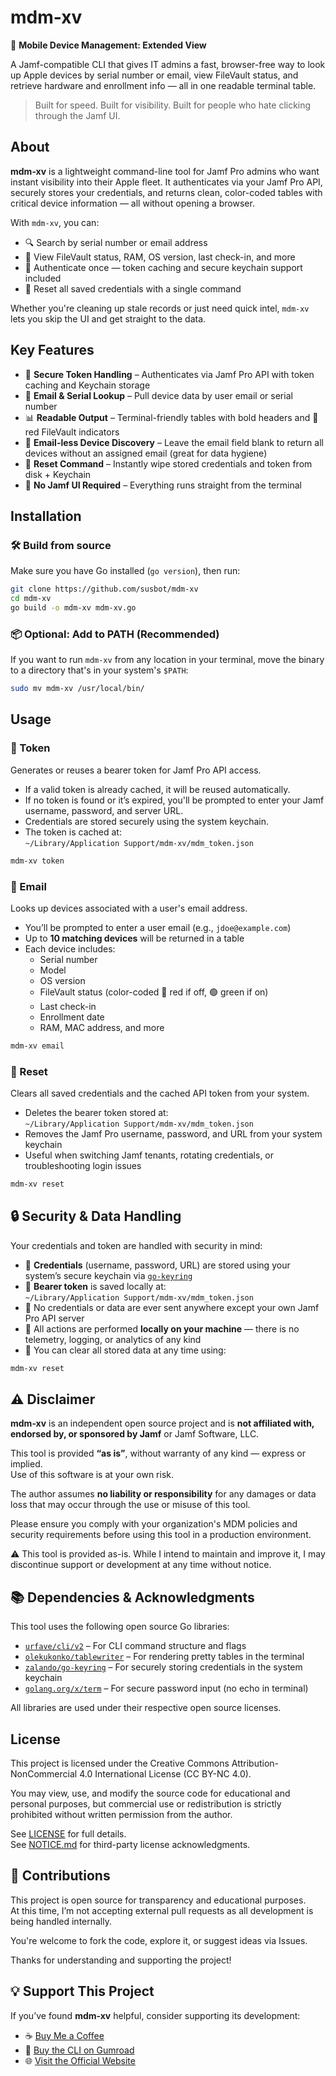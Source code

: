 # mdm-xv

📱 **Mobile Device Management: Extended View**

A Jamf-compatible CLI that gives IT admins a fast, browser-free way to look up Apple devices by serial number or email, view FileVault status, and retrieve hardware and enrollment info — all in one readable terminal table.

> Built for speed. Built for visibility. Built for people who hate clicking through the Jamf UI.

## About

**mdm-xv** is a lightweight command-line tool for Jamf Pro admins who want instant visibility into their Apple fleet. It authenticates via your Jamf Pro API, securely stores your credentials, and returns clean, color-coded tables with critical device information — all without opening a browser.

With `mdm-xv`, you can:

- 🔍 Search by serial number or email address
- 🧾 View FileVault status, RAM, OS version, last check-in, and more
- 🔐 Authenticate once — token caching and secure keychain support included
- 🧹 Reset all saved credentials with a single command

Whether you're cleaning up stale records or just need quick intel, `mdm-xv` lets you skip the UI and get straight to the data.

## Key Features

- 🔐 **Secure Token Handling** – Authenticates via Jamf Pro API with token caching and Keychain storage
- 📧 **Email & Serial Lookup** – Pull device data by user email or serial number
- 📊 **Readable Output** – Terminal-friendly tables with bold headers and 🔴 red FileVault indicators
- 📨 **Email-less Device Discovery** – Leave the email field blank to return all devices without an assigned email (great for data hygiene)
- 🧹 **Reset Command** – Instantly wipe stored credentials and token from disk + Keychain
- 💨 **No Jamf UI Required** – Everything runs straight from the terminal

## Installation

### 🛠 Build from source

Make sure you have Go installed (`go version`), then run:

```bash
git clone https://github.com/susbot/mdm-xv
cd mdm-xv
go build -o mdm-xv mdm-xv.go
```  

### 📦 Optional: Add to PATH (Recommended)

If you want to run `mdm-xv` from any location in your terminal, move the binary to a directory that's in your system's `$PATH`:

```bash
sudo mv mdm-xv /usr/local/bin/

```
## Usage

### 🔐 Token

Generates or reuses a bearer token for Jamf Pro API access.

- If a valid token is already cached, it will be reused automatically.
- If no token is found or it’s expired, you'll be prompted to enter your Jamf username, password, and server URL.
- Credentials are stored securely using the system keychain.
- The token is cached at:  
  `~/Library/Application Support/mdm-xv/mdm_token.json`

```bash
mdm-xv token
```

### 📧 Email

Looks up devices associated with a user's email address.

- You’ll be prompted to enter a user email (e.g., `jdoe@example.com`)
- Up to **10 matching devices** will be returned in a table
- Each device includes:
    - Serial number
    - Model
    - OS version
    - FileVault status (color-coded 🔴 red if off, 🟢 green if on)
    - Last check-in
    - Enrollment date
    - RAM, MAC address, and more

```bash
mdm-xv email
```
### 🧹 Reset

Clears all saved credentials and the cached API token from your system.

- Deletes the bearer token stored at:  
  `~/Library/Application Support/mdm-xv/mdm_token.json`
- Removes the Jamf Pro username, password, and URL from your system keychain
- Useful when switching Jamf tenants, rotating credentials, or troubleshooting login issues

```bash
mdm-xv reset
```

## 🔒 Security & Data Handling

Your credentials and token are handled with security in mind:

- 🔐 **Credentials** (username, password, URL) are stored using your system’s secure keychain via [`go-keyring`](https://github.com/zalando/go-keyring)
- 🧾 **Bearer token** is saved locally at:  
  `~/Library/Application Support/mdm-xv/mdm_token.json`
- 📡 No credentials or data are ever sent anywhere except your own Jamf Pro API server
- 🧠 All actions are performed **locally on your machine** — there is no telemetry, logging, or analytics of any kind
- 🧹 You can clear all stored data at any time using:

```bash
mdm-xv reset
```

## ⚠️ Disclaimer

**mdm-xv** is an independent open source project and is **not affiliated with, endorsed by, or sponsored by Jamf** or Jamf Software, LLC.

This tool is provided **“as is”**, without warranty of any kind — express or implied.  
Use of this software is at your own risk.

The author assumes **no liability or responsibility** for any damages or data loss that may occur through the use or misuse of this tool.

Please ensure you comply with your organization's MDM policies and security requirements before using this tool in a production environment.

⚠️ This tool is provided as-is. While I intend to maintain and improve it, I may discontinue support or development at any time without notice.

## 📚 Dependencies & Acknowledgments

This tool uses the following open source Go libraries:

- [`urfave/cli/v2`](https://github.com/urfave/cli) – For CLI command structure and flags
- [`olekukonko/tablewriter`](https://github.com/olekukonko/tablewriter) – For rendering pretty tables in the terminal
- [`zalando/go-keyring`](https://github.com/zalando/go-keyring) – For securely storing credentials in the system keychain
- [`golang.org/x/term`](https://pkg.go.dev/golang.org/x/term) – For secure password input (no echo in terminal)

All libraries are used under their respective open source licenses.

## License

This project is licensed under the Creative Commons Attribution-NonCommercial 4.0 International License (CC BY-NC 4.0).

You may view, use, and modify the source code for educational and personal purposes, but commercial use or redistribution is strictly prohibited without written permission from the author.

See [LICENSE](./LICENSE) for full details.  
See [NOTICE.md](./NOTICE.md) for third-party license acknowledgments.

## 🤝 Contributions

This project is open source for transparency and educational purposes.  
At this time, I’m not accepting external pull requests as all development is being handled internally.

You're welcome to fork the code, explore it, or suggest ideas via Issues.

Thanks for understanding and supporting the project!


## 💡 Support This Project

If you’ve found **mdm-xv** helpful, consider supporting its development:

- ☕ [Buy Me a Coffee](https://buymeacoffee.com/susbot)
- 💾 [Buy the CLI on Gumroad](https://susbot.gumroad.com/l/jwskbq)
- 🌐 [Visit the Official Website](https://mdm-xv.com/)

